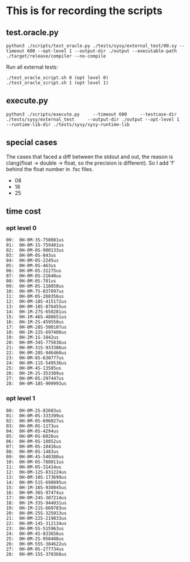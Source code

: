 # This is for recording the scripts

## test.oracle.py

```shell
python3 ./scripts/test_oracle.py ./tests/sysy/external_test/00.sy --timeout 600 --opt-level 1 --output-dir ./output --executable-path ./target/release/compiler --no-compile
```

Run all external tests:

```shell
./test_oracle_script.sh 0 (opt level 0)
./test_oracle_script.sh 1 (opt level 1)
```

## execute.py

```shell
python3 ./scripts/execute.py     --timeout 600     --testcase-dir ./tests/sysy/external_test     --output-dir ./output --opt-level 1     --runtime-lib-dir ./tests/sysy/sysy-runtime-lib
```

## special cases
The cases that faced a diff between the stdout and out, the reason is clang(float -> double -> float, so the precision is different). So I add 'f' behind the float number in .fsc files.

- 08
- 18
- 25

## time cost

### opt level 0
```
00:  0H-0M-3S-750081us
01:  0H-0M-1S-759401us
02:  0H-0M-0S-980133us
03:  0H-0M-0S-843us
04:  0H-0M-0S-2245us
05:  0H-0M-0S-463us
06:  0H-0M-0S-31275us
07:  0H-0M-0S-21640us
08:  0H-0M-0S-781us
09:  0H-0M-8S-118058us
10:  0H-0M-7S-837897us
11:  0H-0M-0S-260356us
12:  0H-0M-18S-415172us
13:  0H-0M-18S-876455us
14:  0H-1M-27S-650281us
15:  0H-1M-46S-488651us
16:  0H-1M-2S-459550us
17:  0H-0M-28S-500107us
18:  0H-1M-22S-697408us
19:  0H-2M-1S-1842us
20:  0H-0M-34S-775036us
21:  0H-0M-31S-933386us
22:  0H-0M-20S-946460us
23:  0H-0M-8S-630777us
24:  0H-0M-11S-549536us
25:  0H-0M-4S-13585us
26:  0H-1M-2S-353389us
27:  0H-0M-0S-297447us
28:  0H-0M-18S-909993us
```

### opt level 1
```
00:  0H-0M-2S-82603us
01:  0H-0M-0S-333399us
02:  0H-0M-0S-606027us
03:  0H-0M-0S-1173us
04:  0H-0M-0S-4294us
05:  0H-0M-0S-6026us
06:  0H-0M-0S-18852us
07:  0H-0M-0S-18416us
08:  0H-0M-0S-1483us
09:  0H-0M-4S-540380us
10:  0H-0M-0S-788011us
11:  0H-0M-0S-31414us
12:  0H-0M-12S-831224us
13:  0H-0M-10S-173699us
14:  0H-0M-51S-698095us
15:  0H-1M-16S-930845us
16:  0H-0M-36S-97474us
17:  0H-0M-24S-307214us
18:  0H-1M-33S-944031us
19:  0H-1M-21S-669783us
20:  0H-0M-25S-325013us
21:  0H-0M-22S-219833us
22:  0H-0M-14S-312134us
23:  0H-0M-5S-515963us
24:  0H-0M-4S-833656us
25:  0H-0M-2S-950408us
26:  0H-0M-55S-384622us
27:  0H-0M-0S-277734us
28:  0H-0M-15S-370368us
```